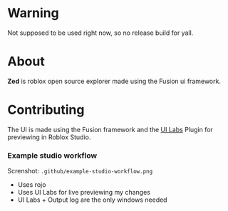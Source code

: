 # Warning
Not supposed to be used right now, so no release build for yall.

# About
**Zed** is roblox open source explorer made using the Fusion ui framework.

# Contributing
The UI is made using the Fusion framework and the [UI Labs](https://ui-labs.luau.page/docs/getstarted) Plugin for previewing in Roblox Studio.

### Example studio workflow
Screnshot: `.github/example-studio-workflow.png`
- Uses rojo
- Uses UI Labs for live previewing my changes
- UI Labs + Output log are the only windows needed
